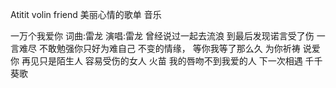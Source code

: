 Atitit volin friend 美丽心情的歌单 音乐


一万个我爱你 词曲:雷龙 演唱:雷龙 曾经说过一起去流浪 到最后发现诺言受了伤
一言难尽 不敢勉强你只好为难自己
不变的情缘，
等你我等了那么久
为你祈祷
说爱你
再见只是陌生人
容易受伤的女人
火苗
我的唇吻不到我爱的人
下一次相遇
千千葵歌





